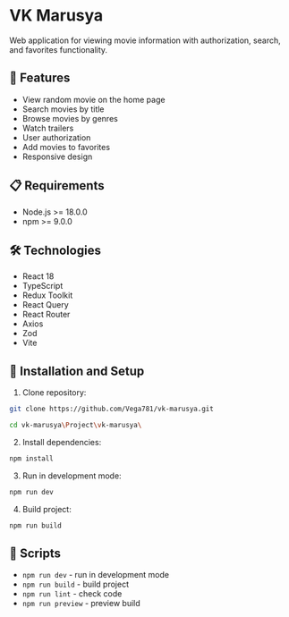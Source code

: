 # VK Marusya

Web application for viewing movie information with authorization, search, and favorites functionality.

## 🚀 Features

- View random movie on the home page
- Search movies by title
- Browse movies by genres
- Watch trailers
- User authorization
- Add movies to favorites
- Responsive design

## 📋 Requirements

- Node.js >= 18.0.0
- npm >= 9.0.0

## 🛠 Technologies

- React 18
- TypeScript
- Redux Toolkit
- React Query
- React Router
- Axios
- Zod
- Vite

## 🔧 Installation and Setup

1. Clone repository:
```bash
git clone https://github.com/Vega781/vk-marusya.git
```
```bash
cd vk-marusya\Project\vk-marusya\
```
2. Install dependencies:
```bash
npm install
```
3. Run in development mode:
```bash
npm run dev
```
4. Build project:
```bash
npm run build
```

## 📝 Scripts

- `npm run dev` - run in development mode
- `npm run build` - build project
- `npm run lint` - check code
- `npm run preview` - preview build
